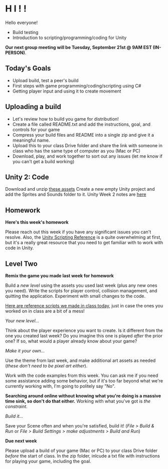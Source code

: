 # H I ! !
Hello everyone!
- Build testing
- Introduction to scripting/programming/coding for Unity

__Our next group meeting will be Tuesday, September 21st @ 9AM EST (IN-PERSON)__. 

## Today's Goals ##
- Upload build, test a peer's build
- First steps with game programming/coding/scripting using C#
- Getting player input and using it to create movement

## Uploading a build
- Let's review how to build you game for distribution!
- Create a file called README.txt and add the instructions, goal, and controls for your game
- Compress your build files and README into a single zip and give it a meaningful name.
- Upload this to your class Drive folder and share the link with someone in class who has the same type of computer as you (Mac or PC)
- Download, play, and work together to sort out any issues (let me know if you can't get a build working)

## Unity 2: Code
Download and unzip [these assets](https://drive.google.com/file/d/1KPHwHCRNY84B1hWzsGoNjjlktYSv6DWh/view?usp=sharing)
Create a new empty Unity project and add the Sprites and Sounds folder to it.
Unity Week 2 notes are [here](https://docs.google.com/document/d/1paeJwxZZ3EHgO_Yc0L1f_xcDK6PAOSpJldFg-kxRGiM/edit?usp=sharing)


## Homework ##

__Here's this week's homework__

Please reach out this week if you have any significant issues you can't resolve. Also, the [Unity Scripting Reference](https://docs.unity3d.com/2021.1/Documentation/ScriptReference/) is a quite overwhelming at first, but it's a really great resource that you need to get familiar with to work with code in Unity.

## Level Two
__Remix the game you made last week for homework__

Build a *new level* using the assets you used last week (plus any new ones you need). Write the scripts for player control, collision management, and quitting the application. Experiment with small changes to the code.

[Here are reference scripts we made in class today](https://drive.google.com/file/d/1hgfQsnOc-VwRX8R439EeL7FC75gTo2HJ/view?usp=sharing), just in case the ones you worked on in class are a bit of a mess!

*Your new level...*

Think about the player experience you want to create. Is it different from the one you created last week? Do you imagine this one is played *after* the prior one? If so, what would a player already know about your game? 

*Make it your own...*

Use the theme from last week, and make additional art assets as needed (*these don't need to be pixel art either*).

Work with the code examples from this week. You can ask me if you need some assistance adding some behavior, but if it's too far beyond what we're currently working with, I'm going to politely say "No". 

__Searching around online without knowing what you're doing is a massive time sink, so don't do that either.__ Working with what you've got is *the constraint*.

*Build it...*

Save your Scene often and when you're satisfied, build it! (*File > Build & Run* or *File > Build Settings > make adjustments > Build and Run*)

__Due next week__

Please upload a build of your game (Mac or PC) to your class Drive folder *before* the start of class. In the zip folder, inlcude a txt file with instructions for playing your game, including the goal.